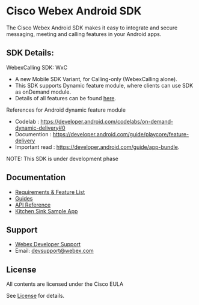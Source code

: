 # Cisco Webex Android SDK

The Cisco Webex Android SDK makes it easy to integrate and secure messaging, meeting and calling features in your Android apps.

## SDK Details: 
WebexCalling SDK: WxC

- A new Mobile SDK Variant, for Calling-only (WebexCalling alone).
- This SDK supports Dynamic feature module, where clients can use SDK as onDemand module.
- Details of all features can be found [here](https://developer.webex.com/docs/sdks/android).

References for Android dynamic feature module

- Codelab : https://developer.android.com/codelabs/on-demand-dynamic-delivery#0
- Documention : https://developer.android.com/guide/playcore/feature-delivery
- Important read : https://developer.android.com/guide/app-bundle.

NOTE: This SDK is under development phase

## Documentation
- [Requirements & Feature List](https://developer.webex.com/docs/sdks/android)
- [Guides](https://github.com/webex/webex-android-sdk/wiki)
- [API Reference](https://webex.github.io/webex-android-sdk/)
- [Kitchen Sink Sample App](https://github.com/webex/webex-android-sdk-example)

## Support
- [Webex Developer Support ](https://developer.webex.com/support)
- Email: devsupport@webex.com

## License

All contents are licensed under the Cisco EULA

See [License](LICENSE) for details.
